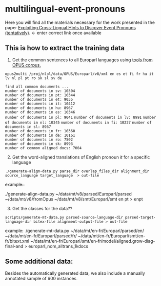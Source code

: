 # multilingual-event-pronouns

Here you will find all the materials necessary for the work presented in the paper [Exploiting Cross-Lingual Hints to Discover Event Pronouns (tentatively)](https://lrec2020.lrec-conf.org/en/).  <- enter correct link once available

This is how to extract the training data
----

1. Get the common sentences to all Europarl languages using [tools from OPUS corpus.](http://opus.nlpl.eu/trac/wiki/Tools/Opus2Multi)

`opus2multi /proj/nlpl/data/OPUS/Europarl/v8/xml en es et fi fr hu it lv nl pl pt ro sk sl sv de `

`find all common documents ...`  
`number of documents in sv: 10304`    
`number of documents in pt: 10344`  
`number of documents in et: 9035`  
`number of documents in it: 10412`  
`number of documents in hu: 8967`  
`number of documents in es: 10346`  
`number of documents in pl: 9041` 
`number of documents in lv: 8991` 
`number of documents in nl: 10345` 
`number of documents in fi: 10227` 
`number of documents in sl: 8967`   
`number of documents in fr: 10360`    
`number of documents in de: 10161`    
`number of documents in ro: 7502`  
`number of documents in sk: 8993`    
`number of common aligned docs: 7004`  

2. Get the word-aligned translations of English pronoun _it_ for a specific language

`./generate-align-data.py parse_dir overlap_files_dir alignment_dir source_language target_language  > out-file`

example::

./generate-align-data.py ~/data/mt/v8/parsed/Europarl/parsed ~/data/mt/v8/fromOpus ~/data/mt/v8/smt/Europarl/smt en pt  >  enpt 

3. Get the classes for the data??

`scripts/generate-mt-data.py parsed-source-language-dir parsed-target-language-dir bitex-file alignment-output-file > out-file`

example:
./generate-mt-data.py ~/data/mt/en-fr/Europarl/parsed/en/ ~/data/mt/en-fr/Europarl/parsed/fr/ ~/data/mt/en-fr/Europarl/smt/en-fr/bitext.xml ~/data/mt/en-fr/Europarl/smt/en-fr/model/aligned.grow-diag-final-and > europarl_nom_alltrans_1kdocs 

Some additional data:
---

Besides the automatically generated data, we also include a manually annotated sample of 600 instances.






